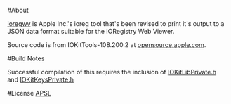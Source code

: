#About

[ioregwv](https://bitbucket.org/blackosx/ioregwv/) is Apple Inc.'s ioreg tool that's been revised to print it's output to a JSON data format suitable for the IORegistry Web Viewer.

Source code is from IOKitTools-108.200.2 at [opensource.apple.com](https://opensource.apple.com/source/IOKitTools/IOKitTools-108.200.2/).

#Build Notes

Successful compilation of this requires the inclusion of [IOKitLibPrivate.h](https://www.opensource.apple.com/source/IOKitUser/IOKitUser-1483.260.4/IOKitLibPrivate.h) and [IOKitKeysPrivate.h](https://opensource.apple.com/source/xnu/xnu-4903.241.1/iokit/IOKit/IOKitKeysPrivate.h)

#License
[APSL](http://www.publicsource.apple.com/license/apsl/)
